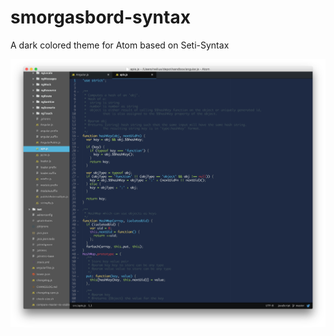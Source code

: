 # smorgasbord-syntax
A dark colored theme for Atom based on Seti-Syntax

![Screenshot](/screenshot.png?raw=true "Screenshot")
